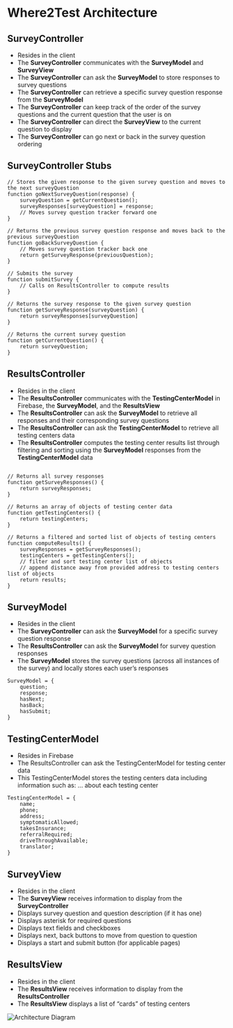 # Where2Test Architecture 

## SurveyController
- Resides in the client
- The **SurveyController** communicates with the **SurveyModel** and **SurveyView**
- The **SurveyController** can ask the **SurveyModel** to store responses to survey questions
- The **SurveyController** can retrieve a specific survey question response from the **SurveyModel**
- The **SurveyController** can keep track of the order of the survey questions and the current question that the user is on
- The **SurveyController** can direct the **SurveyView** to the current question to display
- The **SurveyController** can go next or back in the survey question ordering

## SurveyController Stubs
```
// Stores the given response to the given survey question and moves to the next surveyQuestion
function goNextSurveyQuestion(response) {
	surveyQuestion = getCurrentQuestion();
	surveyResponses[surveyQuestion] = response;
	// Moves survey question tracker forward one
}

// Returns the previous survey question response and moves back to the previous surveyQuestion
function goBackSurveyQuestion {
	// Moves survey question tracker back one
	return getSurveyResponse(previousQuestion);
}

// Submits the survey 
function submitSurvey {
	// Calls on ResultsController to compute results
}

// Returns the survey response to the given survey question
function getSurveyResponse(surveyQuestion) {
	return surveyResponses[surveyQuestion]
}

// Returns the current survey question
function getCurrentQuestion() {
	return surveyQuestion;
}

```

## ResultsController
- Resides in the client 
- The **ResultsController** communicates with the **TestingCenterModel** in Firebase, the **SurveyModel**, and the **ResultsView**
- The **ResultsController** can ask the **SurveyModel** to retrieve all responses and their corresponding survey questions
- The **ResultsController** can ask the **TestingCenterModel** to retrieve all testing centers data
- The **ResultsController** computes the testing center results list through filtering and sorting using the **SurveyModel** responses from the **TestingCenterModel** data

```
 
// Returns all survey responses
function getSurveyResponses() {
	return surveyResponses;
}

// Returns an array of objects of testing center data
function getTestingCenters() {
	return testingCenters;
}

// Returns a filtered and sorted list of objects of testing centers
function computeResults() {
	surveyResponses = getSurveyResponses();
	testingCenters = getTestingCenters();
	// filter and sort testing center list of objects
	// append distance away from provided address to testing centers list of objects
	return results; 
}

```
## SurveyModel
- Resides in the client
- The **SurveyController** can ask the **SurveyModel** for a specific survey question response
- The **ResultsController** can ask the **SurveyModel** for survey question responses
- The **SurveyModel** stores the survey questions (across all instances of the survey) and locally stores each user’s responses
```
SurveyModel = {
	question;
	response;
	hasNext;
	hasBack;
	hasSubmit;
}
```

## TestingCenterModel
- Resides in Firebase
- The ResultsController can ask the TestingCenterModel for testing center data
- This TestingCenterModel stores the testing centers data including information such as: … about each testing center

```
TestingCenterModel = {
	name;
	phone;
	address;
	symptomaticAllowed;
	takesInsurance;
	referralRequired;
	driveThroughAvailable;
	translator;
}

```

## SurveyView
- Resides in the client
- The **SurveyView** receives information to display from the **SurveyController**
- Displays survey question and question description (if it has one)
- Displays asterisk for required questions
- Displays text fields and checkboxes 
- Displays next, back buttons to move from question to question
- Displays a start and submit button (for applicable pages)

## ResultsView
- Resides in the client
- The **ResultsView** receives information to display from the **ResultsController**
- The **ResultsView** displays a list of “cards” of testing centers

![Architecture Diagram]("./arch-images/architecture-diagram.png")
